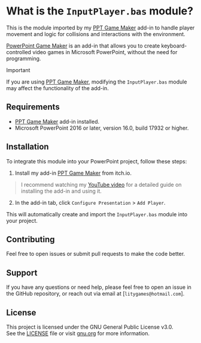 # What is the `InputPlayer.bas` module?

This is the module imported by my [PPT Game Maker](https://litygames.itch.io/ppt-game-maker/) add-in to handle player movement and logic for collisions and interactions with the environment.

[PowerPoint Game Maker](https://litygames.itch.io/ppt-game-maker/) is an add-in that allows you to create keyboard-controlled video games in Microsoft PowerPoint, without the need for programming.

> [!IMPORTANT]
> If you are using [PPT Game Maker](https://litygames.itch.io/ppt-game-maker/), modifying the `InputPlayer.bas` module may affect the functionality of the add-in.

## Requirements

- [PPT Game Maker](https://litygames.itch.io/ppt-game-maker/) add-in installed.
- Microsoft PowerPoint 2016 or later, version 16.0, build 17932 or higher.

## Installation

To integrate this module into your PowerPoint project, follow these steps:

1. Install my add-in [PPT Game Maker](https://litygames.itch.io/ppt-game-maker/) from itch.io.

> I recommend watching my [YouTube video](https://youtu.be/UeXCiiFa0X4?si=F5K0Mg0lmSk44MC3) for a detailed guide on installing the add-in and using it.

2. In the add-in tab, click `Configure Presentation` > `Add Player`.

This will automatically create and import the `InputPlayer.bas` module into your project.


## Contributing

Feel free to open issues or submit pull requests to make the code better.

## Support

If you have any questions or need help, please feel free to open an issue in the GitHub repository, or reach out via email at [`litygames@hotmail.com`].

## License

This project is licensed under the GNU General Public License v3.0.  
See the [LICENSE](LICENSE) file or visit [gnu.org](https://www.gnu.org/licenses/gpl-3.0.txt) for more information.